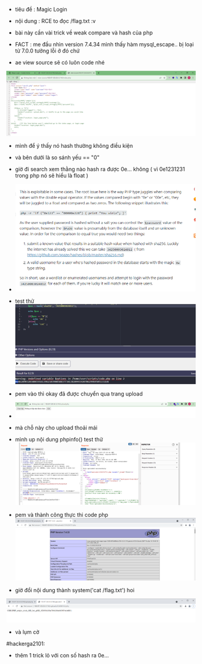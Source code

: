- tiêu đề : Magic Login
- nội dung : RCE to đọc /flag.txt :v

- bài này cần vài trick về weak compare và hash của php 
- FACT : me đầu nhìn version 7.4.34 mình thấy hàm mysql_escape.. bị loại từ 7.0.0 tưởng lỗi ở đó chứ 

- ae view source sẽ có luôn code nhé 

![Alt text](<../image/24.1.png>)

- mình để ý thấy nó hash thường không điều kiện 
- và bên dưới là so sánh yếu == "0" 

- giờ đi search xem thằng nào hash ra được 0e... không ( vì 0e1231231 trong php nó sẽ hiểu là float )

- ![Alt text](<../image/24.2.png>)
- test thử 
![Alt text](<../image/24.3.png>)

- pem vào thì okay đã được chuyển qua trang upload 

- ![Alt text](<../image/24.4.png>)

- mà chỗ này cho upload thoải mái 
- mình up nội dung phpinfo() test thử 
![Alt text](<../image/24.6.png>)
- pem và thành công thực thi code php 
![Alt text](<../image/24.7.png>)

- giờ đổi nội dung thành system('cat /flag.txt') hoi 

![Alt text](<../image/24.8.png>)
- và lụm cờ 

#hackerga2101:
- thêm 1 trick lỏ với con số hash ra 0e... 